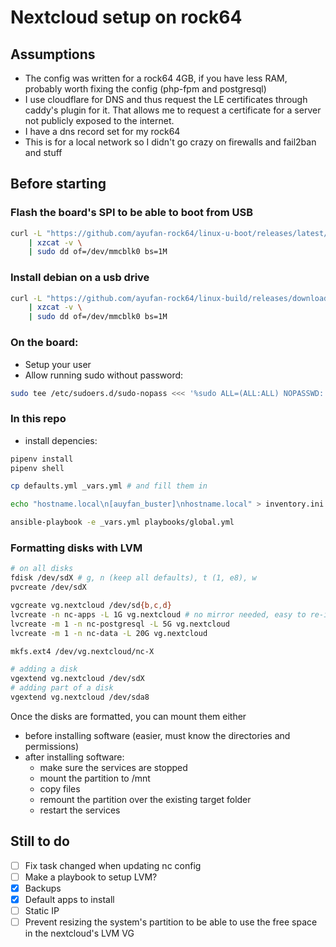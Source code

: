 # Nextcloud setup on rock64


## Assumptions

* The config was written for a rock64 4GB, if you have less RAM, probably worth fixing the config (php-fpm and postgresql)
* I use cloudflare for DNS and thus request the LE certificates through caddy's plugin for it. That allows me to request a certificate for a server not publicly exposed to the internet.
* I have a dns record set for my rock64
* This is for a local network so I didn't go crazy on firewalls and fail2ban and stuff


## Before starting

### Flash the board's SPI to be able to boot from USB

```bash
curl -L "https://github.com/ayufan-rock64/linux-u-boot/releases/latest/download/u-boot-flash-spi-rock64.img.xz" \
    | xzcat -v \
    | sudo dd of=/dev/mmcblk0 bs=1M
```

### Install debian on a usb drive

```bash
curl -L "https://github.com/ayufan-rock64/linux-build/releases/download/0.9.14/buster-minimal-rock64-0.9.14-1159-arm64.img.xz" \
    | xzcat -v \
    | sudo dd of=/dev/mmcblk0 bs=1M
```

### On the board:

* Setup your user
* Allow running sudo without password:
```bash
sudo tee /etc/sudoers.d/sudo-nopass <<< '%sudo ALL=(ALL:ALL) NOPASSWD: ALL'
```

### In this repo

* install depencies:
```bash
pipenv install
pipenv shell

cp defaults.yml _vars.yml # and fill them in

echo "hostname.local\n[auyfan_buster]\nhostname.local" > inventory.ini

ansible-playbook -e _vars.yml playbooks/global.yml
```


### Formatting disks with LVM

```bash
# on all disks
fdisk /dev/sdX # g, n (keep all defaults), t (1, e8), w
pvcreate /dev/sdX

vgcreate vg.nextcloud /dev/sd{b,c,d}
lvcreate -n nc-apps -L 1G vg.nextcloud # no mirror needed, easy to re-install
lvcreate -m 1 -n nc-postgresql -L 5G vg.nextcloud
lvcreate -m 1 -n nc-data -L 20G vg.nextcloud

mkfs.ext4 /dev/vg.nextcloud/nc-X

# adding a disk
vgextend vg.nextcloud /dev/sdX
# adding part of a disk
vgextend vg.nextcloud /dev/sda8
```

Once the disks are formatted, you can mount them either
* before installing software (easier, must know the directories and permissions)
* after installing software:
  * make sure the services are stopped
  * mount the partition to /mnt
  * copy files
  * remount the partition over the existing target folder
  * restart the services

## Still to do

* [ ] Fix task changed when updating nc config
* [ ] Make a playbook to setup LVM?
* [x] Backups
* [x] Default apps to install
* [ ] Static IP
* [ ] Prevent resizing the system's partition to be able to use the free space in the nextcloud's LVM VG
